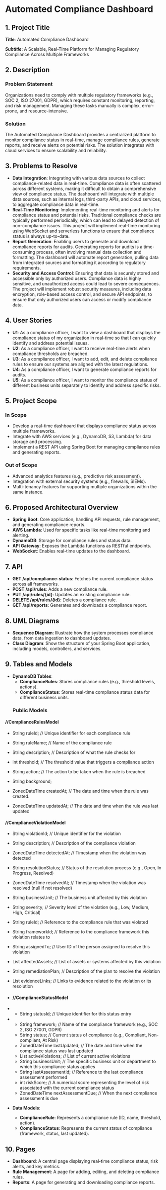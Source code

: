 # Automated Compliance Dashboard

## 1. Project Title
**Title**: Automated Compliance Dashboard

***Subtitle***: A Scalable, Real-Time Platform for Managing Regulatory Compliance Across Multiple Frameworks

## 2. Description

### Problem Statement
Organizations need to comply with multiple regulatory frameworks (e.g., SOC 2, ISO 27001, GDPR), which requires constant monitoring, reporting, and risk management. Managing these tasks manually is complex, error-prone, and resource-intensive.

### Solution
The Automated Compliance Dashboard provides a centralized platform to monitor compliance status in real-time, manage compliance rules, generate reports, and receive alerts on potential risks. The solution integrates with cloud services to ensure scalability and reliability.

## 3. Problems to Resolve
- **Data Integration**: Integrating with various data sources to collect compliance-related data in real-time. Compliance data is often scattered across different systems, making it difficult to obtain a comprehensive view of compliance status. The dashboard will integrate with multiple data sources, such as internal logs, third-party APIs, and cloud services, to aggregate compliance data in real-time.
- **Real-Time Monitoring**: Implementing real-time monitoring and alerts for compliance status and potential risks. Traditional compliance checks are typically performed periodically, which can lead to delayed detection of non-compliance issues. This project will implement real-time monitoring using WebSocket and serverless functions to ensure that compliance status is always up-to-date.
- **Report Generation**: Enabling users to generate and download compliance reports for audits. Generating reports for audits is a time-consuming process, often involving manual data collection and formatting. The dashboard will automate report generation, pulling data from integrated sources and formatting it according to regulatory requirements.
- **Security and Access Control**: Ensuring that data is securely stored and accessible only by authorized users. Compliance data is highly sensitive, and unauthorized access could lead to severe consequences. The project will implement robust security measures, including data encryption, role-based access control, and secure API endpoints, to ensure that only authorized users can access or modify compliance data.

## 4. User Stories
- **U1**: As a compliance officer, I want to view a dashboard that displays the compliance status of my organization in real-time so that I can quickly identify and address potential issues.
- **U2**: As a compliance officer, I want to receive real-time alerts when compliance thresholds are breached.
- **U3**: As a compliance officer, I want to add, edit, and delete compliance rules to ensure our systems are aligned with the latest regulations.
- **U4**: As a compliance officer, I want to generate compliance reports for audits.
- **U5**: As a compliance officer, I want to monitor the compliance status of different business units separately to identify and address specific risks.

## 5. Project Scope

### In Scope
- Develop a real-time dashboard that displays compliance status across multiple frameworks.
- Integrate with AWS services (e.g., DynamoDB, S3, Lambda) for data storage and processing.
- Implement a REST API using Spring Boot for managing compliance rules and generating reports.

### Out of Scope
- Advanced analytics features (e.g., predictive risk assessment).
- Integration with external security systems (e.g., firewalls, SIEMs).
- Multi-tenancy features for supporting multiple organizations within the same instance.

## 6. Proposed Architectural Overview
- **Spring Boot**: Core application, handling API requests, rule management, and generating compliance reports.
- **AWS Lambda**: Used for specific tasks like real-time monitoring and alerting.
- **DynamoDB**: Storage for compliance rules and status data.
- **API Gateway**: Exposes the Lambda functions as RESTful endpoints.
- **WebSocket**: Enables real-time updates to the dashboard.

## 7. API
- **GET /api/compliance-status**: Fetches the current compliance status across all frameworks.
- **POST /api/rules**: Adds a new compliance rule.
- **PUT /api/rules/{id}**: Updates an existing compliance rule.
- **DELETE /api/rules/{id}**: Deletes a compliance rule.
- **GET /api/reports**: Generates and downloads a compliance report.

## 8. UML Diagrams
- **Sequence Diagram**: Illustrate how the system processes compliance data, from data ingestion to dashboard updates.
- **Class Diagram**: Show the structure of your Spring Boot application, including models, controllers, and services.

## 9. Tables and Models
- **DynamoDB Tables**:
    - **ComplianceRules**: Stores compliance rules (e.g., threshold levels, actions).
    - **ComplianceStatus**: Stores real-time compliance status data for different business units.
  ### Public Models
#### //ComplianceRulesModel
* String ruleId; // Unique identifier for each compliance rule

* String ruleName; // Name of the compliance rule

* String description; // Description of what the rule checks for

* int threshold; // The threshold value that triggers a compliance action

* String action; // The action to be taken when the rule is breached

* String background;

* ZonedDateTime createdAt; // The date and time when the rule was created.
* ZonedDateTime updatedAt; // The date and time when the rule was last updated

#### //ComplianceViolationModel
- String violationId; // Unique identifier for the violation
- String description; // Description of the compliance violation
- ZonedDateTime detectedAt; // Timestamp when the violation was detected
- String resolutionStatus; // Status of the resolution process (e.g., Open, In Progress, Resolved)
- ZonedDateTime resolvedAt; // Timestamp when the violation was resolved (null if not resolved)
- String businessUnit; // The business unit affected by this violation
- String severity; // Severity level of the violation (e.g., Low, Medium, High, Critical)
- String ruleId; // Reference to the compliance rule that was violated
- String frameworkId; // Reference to the compliance framework this violation relates to
- String assignedTo; // User ID of the person assigned to resolve this violation
- List<String> affectedAssets; // List of assets or systems affected by this violation
- String remediationPlan; // Description of the plan to resolve the violation
- List<String> evidenceLinks; // Links to evidence related to the violation or its resolution

- #### //ComplianceStatusModel
- * String statusId; // Unique identifier for this status entry
- * String framework;  // Name of the compliance framework (e.g., SOC 2, ISO 27001, GDPR)
  * String status;  // Current status of compliance (e.g., Compliant, Non-compliant, At Risk)
  * ZonedDateTime lastUpdated;  // The date and time when the compliance status was last updated
  * List<ComplianceViolationModel> activeViolations; // List of current active violations
  * String businessUnit;  // The specific business unit or department to which this compliance status applies
  * String lastAssessmentId; // Reference to the last compliance assessment performed
  * int riskScore;  // A numerical score representing the level of risk associated with the current compliance status
  * ZonedDateTime nextAssessmentDue; // When the next compliance assessment is due
- **Data Models**:
    - **ComplianceRule**: Represents a compliance rule (ID, name, threshold, action).
    - **ComplianceStatus**: Represents the current status of compliance (framework, status, last updated).

## 10. Pages
- **Dashboard**: A central page displaying real-time compliance status, risk alerts, and key metrics.
- **Rule Management**: A page for adding, editing, and deleting compliance rules.
- **Reports**: A page for generating and downloading compliance reports.
